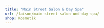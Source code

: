 ```yaml
---
title: "Main Street Salon & Day Spa"
url: /faison/main-street-salon-und-day-spa/
shop: Kosmetik
---
```

